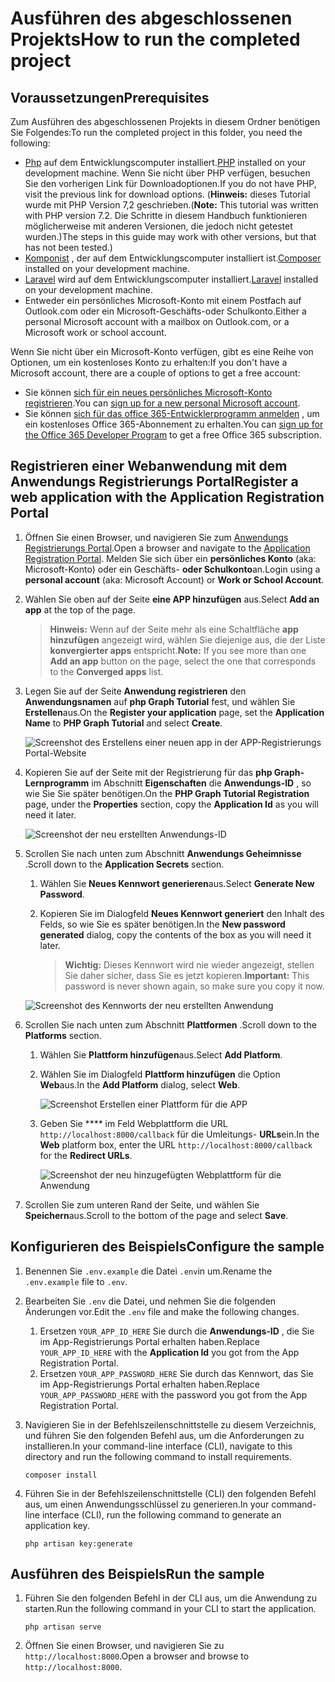 # <a name="how-to-run-the-completed-project"></a><span data-ttu-id="4477e-101">Ausführen des abgeschlossenen Projekts</span><span class="sxs-lookup"><span data-stu-id="4477e-101">How to run the completed project</span></span>

## <a name="prerequisites"></a><span data-ttu-id="4477e-102">Voraussetzungen</span><span class="sxs-lookup"><span data-stu-id="4477e-102">Prerequisites</span></span>

<span data-ttu-id="4477e-103">Zum Ausführen des abgeschlossenen Projekts in diesem Ordner benötigen Sie Folgendes:</span><span class="sxs-lookup"><span data-stu-id="4477e-103">To run the completed project in this folder, you need the following:</span></span>

- <span data-ttu-id="4477e-104">[Php](http://php.net/downloads.php) auf dem Entwicklungscomputer installiert.</span><span class="sxs-lookup"><span data-stu-id="4477e-104">[PHP](http://php.net/downloads.php) installed on your development machine.</span></span> <span data-ttu-id="4477e-105">Wenn Sie nicht über PHP verfügen, besuchen Sie den vorherigen Link für Downloadoptionen.</span><span class="sxs-lookup"><span data-stu-id="4477e-105">If you do not have PHP, visit the previous link for download options.</span></span> <span data-ttu-id="4477e-106">(**Hinweis:** dieses Tutorial wurde mit PHP Version 7,2 geschrieben.</span><span class="sxs-lookup"><span data-stu-id="4477e-106">(**Note:** This tutorial was written with PHP version 7.2.</span></span> <span data-ttu-id="4477e-107">Die Schritte in diesem Handbuch funktionieren möglicherweise mit anderen Versionen, die jedoch nicht getestet wurden.)</span><span class="sxs-lookup"><span data-stu-id="4477e-107">The steps in this guide may work with other versions, but that has not been tested.)</span></span>
- <span data-ttu-id="4477e-108">[Komponist](https://getcomposer.org/) , der auf dem Entwicklungscomputer installiert ist.</span><span class="sxs-lookup"><span data-stu-id="4477e-108">[Composer](https://getcomposer.org/) installed on your development machine.</span></span>
- <span data-ttu-id="4477e-109">[Laravel](https://laravel.com/) wird auf dem Entwicklungscomputer installiert.</span><span class="sxs-lookup"><span data-stu-id="4477e-109">[Laravel](https://laravel.com/) installed on your development machine.</span></span>
- <span data-ttu-id="4477e-110">Entweder ein persönliches Microsoft-Konto mit einem Postfach auf Outlook.com oder ein Microsoft-Geschäfts-oder Schulkonto.</span><span class="sxs-lookup"><span data-stu-id="4477e-110">Either a personal Microsoft account with a mailbox on Outlook.com, or a Microsoft work or school account.</span></span>

<span data-ttu-id="4477e-111">Wenn Sie nicht über ein Microsoft-Konto verfügen, gibt es eine Reihe von Optionen, um ein kostenloses Konto zu erhalten:</span><span class="sxs-lookup"><span data-stu-id="4477e-111">If you don't have a Microsoft account, there are a couple of options to get a free account:</span></span>

- <span data-ttu-id="4477e-112">Sie können [sich für ein neues persönliches Microsoft-Konto registrieren](https://signup.live.com/signup?wa=wsignin1.0&rpsnv=12&ct=1454618383&rver=6.4.6456.0&wp=MBI_SSL_SHARED&wreply=https://mail.live.com/default.aspx&id=64855&cbcxt=mai&bk=1454618383&uiflavor=web&uaid=b213a65b4fdc484382b6622b3ecaa547&mkt=E-US&lc=1033&lic=1).</span><span class="sxs-lookup"><span data-stu-id="4477e-112">You can [sign up for a new personal Microsoft account](https://signup.live.com/signup?wa=wsignin1.0&rpsnv=12&ct=1454618383&rver=6.4.6456.0&wp=MBI_SSL_SHARED&wreply=https://mail.live.com/default.aspx&id=64855&cbcxt=mai&bk=1454618383&uiflavor=web&uaid=b213a65b4fdc484382b6622b3ecaa547&mkt=E-US&lc=1033&lic=1).</span></span>
- <span data-ttu-id="4477e-113">Sie können [sich für das office 365-Entwicklerprogramm anmelden](https://developer.microsoft.com/office/dev-program) , um ein kostenloses Office 365-Abonnement zu erhalten.</span><span class="sxs-lookup"><span data-stu-id="4477e-113">You can [sign up for the Office 365 Developer Program](https://developer.microsoft.com/office/dev-program) to get a free Office 365 subscription.</span></span>

## <a name="register-a-web-application-with-the-application-registration-portal"></a><span data-ttu-id="4477e-114">Registrieren einer Webanwendung mit dem Anwendungs Registrierungs Portal</span><span class="sxs-lookup"><span data-stu-id="4477e-114">Register a web application with the Application Registration Portal</span></span>

1. <span data-ttu-id="4477e-115">Öffnen Sie einen Browser, und navigieren Sie zum [Anwendungs Registrierungs Portal](https://apps.dev.microsoft.com).</span><span class="sxs-lookup"><span data-stu-id="4477e-115">Open a browser and navigate to the [Application Registration Portal](https://apps.dev.microsoft.com).</span></span> <span data-ttu-id="4477e-116">Melden Sie sich über ein **persönliches Konto** (aka: Microsoft-Konto) oder ein Geschäfts- **oder Schulkonto**an.</span><span class="sxs-lookup"><span data-stu-id="4477e-116">Login using a **personal account** (aka: Microsoft Account) or **Work or School Account**.</span></span>

1. <span data-ttu-id="4477e-117">Wählen Sie oben auf der Seite **eine APP hinzufügen** aus.</span><span class="sxs-lookup"><span data-stu-id="4477e-117">Select **Add an app** at the top of the page.</span></span>

    > <span data-ttu-id="4477e-118">**Hinweis:** Wenn auf der Seite mehr als eine Schaltfläche **app hinzufügen** angezeigt wird, wählen Sie diejenige aus, die der Liste **konvergierter apps** entspricht.</span><span class="sxs-lookup"><span data-stu-id="4477e-118">**Note:** If you see more than one **Add an app** button on the page, select the one that corresponds to the **Converged apps** list.</span></span>

1. <span data-ttu-id="4477e-119">Legen Sie auf der Seite **Anwendung registrieren** den **Anwendungsnamen** auf **php Graph Tutorial** fest, und wählen Sie **Erstellen**aus.</span><span class="sxs-lookup"><span data-stu-id="4477e-119">On the **Register your application** page, set the **Application Name** to **PHP Graph Tutorial** and select **Create**.</span></span>

    ![Screenshot des Erstellens einer neuen app in der APP-Registrierungs Portal-Website](/tutorial/images/arp-create-app-01.png)

1. <span data-ttu-id="4477e-121">Kopieren Sie auf der Seite mit der Registrierung für das **php Graph-Lernprogramm** im Abschnitt **Eigenschaften** die **Anwendungs-ID** , so wie Sie Sie später benötigen.</span><span class="sxs-lookup"><span data-stu-id="4477e-121">On the **PHP Graph Tutorial Registration** page, under the **Properties** section, copy the **Application Id** as you will need it later.</span></span>

    ![Screenshot der neu erstellten Anwendungs-ID](/tutorial/images/arp-create-app-02.png)

1. <span data-ttu-id="4477e-123">Scrollen Sie nach unten zum Abschnitt **Anwendungs Geheimnisse** .</span><span class="sxs-lookup"><span data-stu-id="4477e-123">Scroll down to the **Application Secrets** section.</span></span>

    1. <span data-ttu-id="4477e-124">Wählen Sie **Neues Kennwort generieren**aus.</span><span class="sxs-lookup"><span data-stu-id="4477e-124">Select **Generate New Password**.</span></span>
    1. <span data-ttu-id="4477e-125">Kopieren Sie im Dialogfeld **Neues Kennwort generiert** den Inhalt des Felds, so wie Sie es später benötigen.</span><span class="sxs-lookup"><span data-stu-id="4477e-125">In the **New password generated** dialog, copy the contents of the box as you will need it later.</span></span>

        > <span data-ttu-id="4477e-126">**Wichtig:** Dieses Kennwort wird nie wieder angezeigt, stellen Sie daher sicher, dass Sie es jetzt kopieren.</span><span class="sxs-lookup"><span data-stu-id="4477e-126">**Important:** This password is never shown again, so make sure you copy it now.</span></span>

    ![Screenshot des Kennworts der neu erstellten Anwendung](/tutorial/images/arp-create-app-03.png)

1. <span data-ttu-id="4477e-128">Scrollen Sie nach unten zum Abschnitt **Plattformen** .</span><span class="sxs-lookup"><span data-stu-id="4477e-128">Scroll down to the **Platforms** section.</span></span>

    1. <span data-ttu-id="4477e-129">Wählen Sie **Plattform hinzufügen**aus.</span><span class="sxs-lookup"><span data-stu-id="4477e-129">Select **Add Platform**.</span></span>
    1. <span data-ttu-id="4477e-130">Wählen Sie im Dialogfeld **Plattform hinzufügen** die Option **Web**aus.</span><span class="sxs-lookup"><span data-stu-id="4477e-130">In the **Add Platform** dialog, select **Web**.</span></span>

        ![Screenshot Erstellen einer Plattform für die APP](/tutorial/images/arp-create-app-04.png)

    1. <span data-ttu-id="4477e-132">Geben Sie \*\*\*\* im Feld Webplattform die URL `http://localhost:8000/callback` für die Umleitungs- **URLs**ein.</span><span class="sxs-lookup"><span data-stu-id="4477e-132">In the **Web** platform box, enter the URL `http://localhost:8000/callback` for the **Redirect URLs**.</span></span>

        ![Screenshot der neu hinzugefügten Webplattform für die Anwendung](/tutorial/images/arp-create-app-05.png)

1. <span data-ttu-id="4477e-134">Scrollen Sie zum unteren Rand der Seite, und wählen Sie **Speichern**aus.</span><span class="sxs-lookup"><span data-stu-id="4477e-134">Scroll to the bottom of the page and select **Save**.</span></span>

## <a name="configure-the-sample"></a><span data-ttu-id="4477e-135">Konfigurieren des Beispiels</span><span class="sxs-lookup"><span data-stu-id="4477e-135">Configure the sample</span></span>

1. <span data-ttu-id="4477e-136">Benennen Sie `.env.example` die Datei `.env`in um.</span><span class="sxs-lookup"><span data-stu-id="4477e-136">Rename the `.env.example` file to `.env`.</span></span>
1. <span data-ttu-id="4477e-137">Bearbeiten Sie `.env` die Datei, und nehmen Sie die folgenden Änderungen vor.</span><span class="sxs-lookup"><span data-stu-id="4477e-137">Edit the `.env` file and make the following changes.</span></span>
    1. <span data-ttu-id="4477e-138">Ersetzen `YOUR_APP_ID_HERE` Sie durch die **Anwendungs-ID** , die Sie im App-Registrierungs Portal erhalten haben.</span><span class="sxs-lookup"><span data-stu-id="4477e-138">Replace `YOUR_APP_ID_HERE` with the **Application Id** you got from the App Registration Portal.</span></span>
    1. <span data-ttu-id="4477e-139">Ersetzen `YOUR_APP_PASSWORD_HERE` Sie durch das Kennwort, das Sie im App-Registrierungs Portal erhalten haben.</span><span class="sxs-lookup"><span data-stu-id="4477e-139">Replace `YOUR_APP_PASSWORD_HERE` with the password you got from the App Registration Portal.</span></span>
1. <span data-ttu-id="4477e-140">Navigieren Sie in der Befehlszeilenschnittstelle zu diesem Verzeichnis, und führen Sie den folgenden Befehl aus, um die Anforderungen zu installieren.</span><span class="sxs-lookup"><span data-stu-id="4477e-140">In your command-line interface (CLI), navigate to this directory and run the following command to install requirements.</span></span>

    ```Shell
    composer install
    ```
1. <span data-ttu-id="4477e-141">Führen Sie in der Befehlszeilenschnittstelle (CLI) den folgenden Befehl aus, um einen Anwendungsschlüssel zu generieren.</span><span class="sxs-lookup"><span data-stu-id="4477e-141">In your command-line interface (CLI), run the following command to generate an application key.</span></span>

    ```Shell
    php artisan key:generate
    ```

## <a name="run-the-sample"></a><span data-ttu-id="4477e-142">Ausführen des Beispiels</span><span class="sxs-lookup"><span data-stu-id="4477e-142">Run the sample</span></span>

1. <span data-ttu-id="4477e-143">Führen Sie den folgenden Befehl in der CLI aus, um die Anwendung zu starten.</span><span class="sxs-lookup"><span data-stu-id="4477e-143">Run the following command in your CLI to start the application.</span></span>

    ```Shell
    php artisan serve
    ```

1. <span data-ttu-id="4477e-144">Öffnen Sie einen Browser, und navigieren Sie zu `http://localhost:8000`.</span><span class="sxs-lookup"><span data-stu-id="4477e-144">Open a browser and browse to `http://localhost:8000`.</span></span>